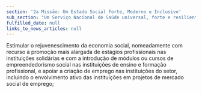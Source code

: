 ```yaml
---
section: '2a Missão: Um Estado Social Forte, Moderno e Inclusivo'
sub_section: "Um Serviço Nacional de Saúde universal, forte e resiliente"
fulfilled_date: null
links_to_news_articles: null
---
```


Estimular o rejuvenescimento da economia social, nomeadamente com recurso à promoção mais alargada de estágios profissionais nas instituições solidárias e com a introdução de módulos ou cursos de empreendedorismo social nas instituições de ensino e formação profissional, e apoiar a criação de emprego nas instituições do setor, incluindo o envolvimento ativo das instituições em projetos de mercado social de emprego;